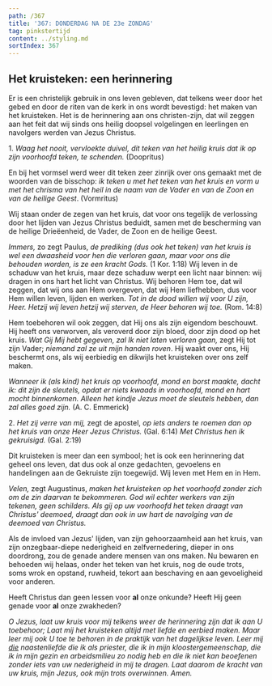 ```yaml
---
path: /367
title: '367: DONDERDAG NA DE 23e ZONDAG'
tag: pinkstertijd
content: ../styling.md
sortIndex: 367
---
```


## Het kruisteken: een herinnering

Er is een christelijk gebruik in ons leven gebleven, dat telkens weer door het gebed en door de riten van de kerk in ons wordt bevestigd: het maken van het kruisteken. Het is de herinnering aan ons christen-zijn, dat wil zeggen aan het feit dat wij sinds ons heilig doopsel volgelingen en leerlingen en navolgers werden van Jezus Christus.

1\. _Waag het nooit, vervloekte duivel, dit teken van het heilig kruis dat ik op zijn voorhoofd teken, te schenden._ (Doopritus)

En bij het vormsel werd weer dit teken zeer zinrijk over ons gemaakt met de woorden van de bisschop: _ik teken u met het teken van het kruis en vorm u met het chrisma van het heil in de naam van de Vader en van de Zoon en van de heilige Geest_. (Vormritus)

Wij staan onder de zegen van het kruis, dat voor ons tegelijk de verlossing door het lijden van Jezus Christus beduidt, samen met de bescherming van de heilige Drieëenheid, de Vader, de Zoon en de heilige Geest.

_Immers,_ zo zegt Paulus, _de prediking (dus ook het teken) van het kruis is wel een dwaasheid voor hen die verloren gaan, maar voor ons die behouden worden, is ze een kracht Gods._ (1 Kor. 1:18) Wij leven in de schaduw van het kruis, maar deze schaduw werpt een licht naar binnen: wij dragen in ons hart het licht van Christus. Wij behoren Hem toe, dat wil zeggen, dat wij ons aan Hem overgeven, dat wij Hem liefhebben, dus voor Hem willen leven, lijden en werken. _Tot in de dood willen wij voor U zijn, Heer._ _Hetzij wij leven hetzij wij sterven, de Heer behoren wij toe._ (Rom. 14:8)

Hem toebehoren wil ook zeggen, dat Hij ons als zijn eigendom beschouwt. Hij heeft ons verworven, als veroverd door zijn bloed, door zijn dood op het kruis. _Wat Gij Mij hebt gegeven, zal Ik niet laten verloren gaan,_ zegt Hij tot zijn Vader; _niemand zal ze uit mijn handen roven_. Hij waakt over ons, Hij beschermt ons, als wij eerbiedig en dikwijls het kruisteken over ons zelf maken.

_Wanneer ik (als kind) het kruis op voorhoofd, mond en borst maakte, dacht ik: dit zijn de sleutels, opdat er niets kwaads in voorhoofd, mond en hart mocht binnenkomen. Alleen het kindje Jezus moet de sleutels hebben, dan zal alles goed zijn._ (A. C. Emmerick)

2\. _Het zij verre van mij,_ zegt de apostel, _op iets anders te roemen dan op het kruis van onze Heer Jezus Christus._ (Gal. 6:14) _Met Christus hen ik gekruisigd._ (Gal. 2:19)

Dit kruisteken is meer dan een symbool; het is ook een herinnering dat geheel ons leven, dat dus ook al onze gedachten, gevoelens en handelingen aan de Gekruiste zijn toegewijd. Wij leven met Hem en in Hem.

_Velen,_ zegt Augustinus, _maken het kruisteken op het voorhoofd zonder zich om de zin daarvan te bekommeren. God wil echter werkers van zijn tekenen, geen schilders. Als gij op uw voorhoofd het teken draagt van Christus' deemoed, draagt dan ook in uw hart de navolging van de deemoed van Christus._

Als de invloed van Jezus' lijden, van zijn gehoorzaamheid aan het kruis, van zijn onzegbaar-diepe nederigheid en zelfvernedering, dieper in ons doordrong, zou de genade andere mensen van ons maken. Nu bewaren en behoeden wij helaas, onder het teken van het kruis, nog de oude trots, soms wrok en opstand, ruwheid, tekort aan beschaving en aan gevoeligheid voor anderen.

Heeft Christus dan geen lessen voor __al__ onze onkunde? Heeft Hij geen genade voor __al__ onze zwakheden?

_O Jezus, laat uw kruis voor mij telkens weer de herinnering zijn dat ik aan U toebehoor; Laat mij het kruisteken altijd met liefde en eerbied maken. Maar leer mij ook U toe te behoren in de praktijk van het dagelijkse leven. Leer mij <u>die</u> naastenliefde die ik als priester, die ik in mijn kloostergemeenschap, die ik in mijn gezin en arbeidsmilieu zo nodig heb en die ik niet kan beoefenen zonder iets van uw nederigheid in mij te dragen. Laat daarom de kracht van uw kruis, mijn Jezus, ook mijn trots overwinnen. Amen._